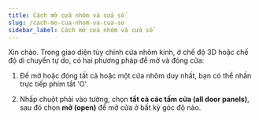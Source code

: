 ```yaml
---
title: Cách mở cửa nhôm và cửa sổ
slug: /cach-mo-cua-nhom-va-cua-so
sidebar_label: Cách mở cửa nhôm và cửa sổ
---
```


Xin chào. Trong giao diện tùy chỉnh cửa nhôm kính, ở chế độ 3D hoặc chế độ di chuyển tự do, có hai phương pháp để mở và đóng cửa:

1. Để mở hoặc đóng tất cả hoặc một cửa nhôm duy nhất, bạn có thể nhấn trực tiếp phím tắt 'O'.

2. Nhấp chuột phải vào tường, chọn **tất cả các tấm cửa (all door panels)**, sau đó chọn **mở (open)** để mở cửa ở bất kỳ góc độ nào.